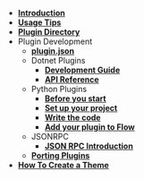 - [**Introduction**](/README.md)
- [**Usage Tips**](/usage-tips.md)
- [**Plugin Directory**](/plugins.md)
- Plugin Development
    - [**plugin.json**](/plugin.json.md)
    - Dotnet Plugins
      - [**Development Guide**](/develop-dotnet-plugins.md)
      - [**API Reference**](API-Reference/)
    - Python Plugins
      - [**Before you start**](/py-develop-plugins.md) 
      - [**Set up your project**](/py-setup-project.md)
      - [**Write the code**](/py-write-code.md)
      - [**Add your plugin to Flow**](/py-release-project.md)
    - JSONRPC
      - [**JSON RPC Introduction**](/json-rpc.md)
    - [**Porting Plugins**](/port-plugins.md)
- [**How To Create a Theme**](/how-to-create-a-theme.md)
